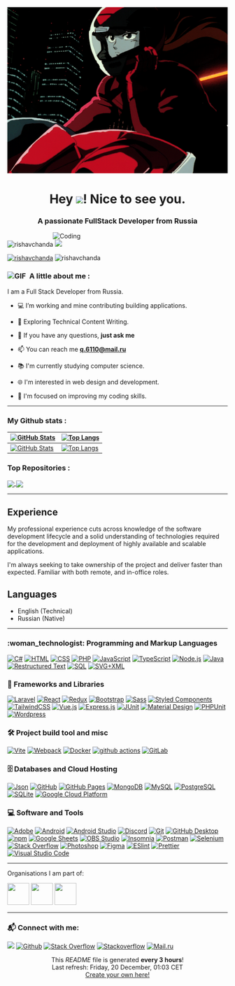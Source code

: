 <img alt="banner" src="c87804714bf1a30cc514ea2462540d7e.gif" />
<h1 align="center">Hey <img src="https://emojis.slackmojis.com/emojis/images/1531849430/4246/blob-sunglasses.gif?1531849430" width="30"/>! Nice to see you.</h1>
<h3 align="center">A passionate FullStack Developer from Russia</h3>

<!--
![banner](https://user-images.githubusercontent.com/70807684/155843098-4a8190e2-daf9-4811-8e6a-f698ff7039f0.gif)
https://cdn.dribbble.com/users/1162077/screenshots/3848914/programmer.gif
c87804714bf1a30cc514ea2462540d7e.gif
-->

<img align="right" alt="Coding" width="400" src="https://cdn.dribbble.com/users/1162077/screenshots/3848914/programmer.gif">

<p align="left"> <img src="https://komarev.com/ghpvc/?username=rishavchanda&label=Profile%20views&color=0e75b6&style=flat" alt="rishavchanda" /> <img src="https://komarev.com/ghpvc/?username=trinib&color=0E9C47&style=for-the-badge"> </p>
<p align="left"> <a href="https://twitter.com/rishavchanda" target="blank"><img src="https://img.shields.io/twitter/follow/rishavchanda?logo=twitter&style=for-the-badge" alt="rishavchanda" /></a> <img src="https://img.shields.io/badge/Hire%20Me%20on-Upwork-brightgreen?logo=upwork&style=for-the-badge" alt="rishavchanda" /> </p>

### <img alt="GIF" src="https://github.com/SP-XD/SP-XD/blob/main/images/Developer.gif" width="30" /> &nbsp;A little about me :

I am a Full Stack Developer from Russia.

- 💻 I’m working and mine contributing building applications.

- 🌱 Exploring Technical Content Writing.

- 💬 If you have any questions, **just ask me**

- 📫 You can reach me **q.6110@mail.ru**

- 📚 I'm currently studying computer science.

- 🌐 I'm interested in web design and development.

- 🎯 I'm focused on improving my coding skills.

---

### My Github stats :

| [![GitHub Stats](http://github-profile-summary-cards.vercel.app/api/cards/profile-details?username=baba-s&theme=github)](https://github.com/vn7n24fzkq/github-profile-summary-cards) | [![Top Langs](https://github-readme-streak-stats.herokuapp.com/?user=itsZed0&theme=dark&background=000000)](https://github.com/anuraghazra/github-readme-stats) |
| ------------- | ------------- |
| [![GitHub Stats](https://github-readme-stats.vercel.app/api?username=rishavchanda&show_icons=true&locale=en&theme=buefy&count_private=true&include_all_commits=true&hide_border=true)](https://github.com/anuraghazra/github-readme-stats) | [![Top Langs](https://github-readme-stats.vercel.app/api/top-langs?username=rishavchanda&show_icons=true&locale=en&layout=compact&theme=buefy&langs_count=6&hide_border=true)](https://github.com/anuraghazra/github-readme-stats) |

### Top Repositories :

<a href="https://github.com/anuraghazra/github-readme-stats">
  <img align="center" src="https://github-readme-stats.vercel.app/api/pin/?username=anuraghazra&repo=github-readme-stats&theme=buefy" />
</a>
<a href="https://github.com/anuraghazra/anuraghazra.github.io">
  <img align="center" src="https://github-readme-stats.vercel.app/api/pin/?username=anuraghazra&repo=anuraghazra.github.io&theme=buefy" />
</a>

---

## Experience

My professional experience cuts across knowledge of the software development lifecycle and a solid understanding of technologies required for the development and deployment of highly available and scalable applications.

I'm always seeking to take ownership of the project and deliver faster than expected. Familiar with both remote, and in-office roles.

## Languages
- English (Technical)
- Russian (Native)

---



  <h3>:woman_technologist: Programming and Markup Languages</h3>

  <p>
      <a href="https://github.com/search?q=user%3ADenverCoder1+language%3Acsharp"><img alt="C#" src="https://custom-icon-badges.demolab.com/badge/C%23-68217A.svg?logo=cs2&logoColor=white"></a>
      <a href="https://github.com/search?q=user%3ADenverCoder1+language%3Ahtml"><img alt="HTML" src="https://img.shields.io/badge/HTML-E34F26.svg?logo=html5&logoColor=white"></a>
      <a href="https://github.com/search?q=user%3ADenverCoder1+language%3Acss"><img alt="CSS" src="https://img.shields.io/badge/CSS-1572B6.svg?logo=css3&logoColor=white"></a>
      <a href="https://github.com/search?q=user%3ADenverCoder1+language%3Aphp"><img alt="PHP" src="https://img.shields.io/badge/PHP-777BB4.svg?logo=php&logoColor=white"></a>
      <a href="https://github.com/search?q=user%3ADenverCoder1+language%3Ajavascript"><img alt="JavaScript" src="https://img.shields.io/badge/JavaScript-F7DF1E.svg?logo=javascript&logoColor=black"></a>
      <a href="https://github.com/search?q=user%3ADenverCoder1+language%3AtypeScript"><img alt="TypeScript" src="https://img.shields.io/badge/TypeScript-007ACC.svg?logo=typescript&logoColor=white"></a>
      <a href="https://github.com/search?q=user%3ADenverCoder1+language%3Ajavascript"><img alt="Node.js" src="https://img.shields.io/badge/Node.js-43853D.svg?logo=node.js&logoColor=white"></a>
      <a href="https://github.com/search?q=user%3ADenverCoder1+language%3Ajava"><img alt="Java" src="https://custom-icon-badges.demolab.com/badge/Java-007396.svg?logo=java&logoColor=white"></a>
      <a href="https://github.com/search?q=user%3ADenverCoder1+language%3Arst"><img alt="Restructured Text" src="https://img.shields.io/badge/Restructured Text-3a4148.svg?logo=readthedocs&logoColor=white"></a>
      <a href="https://github.com/search?q=user%3ADenverCoder1+language%3Asql"><img alt="SQL" src="https://custom-icon-badges.demolab.com/badge/SQL-025E8C.svg?logo=database&logoColor=white"></a>
      <a href="https://github.com/search?q=user%3ADenverCoder1+language%3Asvg"><img alt="SVG+XML" src="https://img.shields.io/badge/SVG%2BXML-e0982c.svg?logo=svg&logoColor=white"></a>
  </p>

  <h3>🧰 Frameworks and Libraries</h3>

  <p>
      <a href="#"><img alt="Laravel" src="https://img.shields.io/badge/-Laravel-00599C?style=flat-square&logo=Laravel"></a>
      <a href="#"><img alt="React" src="https://img.shields.io/badge/-React-45b8d8?style=flat-square&logo=react&logoColor=white"></a>
      <a href="#"><img alt="Redux" src="https://img.shields.io/badge/-Redux-764ABC?style=flat-square&logo=redux&logoColor=white"></a>
      <a href="#"><img alt="Bootstrap" src="https://img.shields.io/badge/Bootstrap-7952B3.svg?logo=bootstrap&logoColor=white"></a>
      <a href="#"><img alt="Sass" src="https://img.shields.io/badge/-Sass-CC6699?style=flat-square&logo=sass&logoColor=white"></a>
      <a href="#"><img alt="Styled Components" src="https://img.shields.io/badge/-Styled_Components-db7092?style=flat-square&logo=styled-components&logoColor=white"></a>
      <a href="#"><img alt="TailwindCSS" src="https://img.shields.io/badge/-TailwindCSS-%231a202c?style=flat-square&logo=tailwind-css"></a>
      <a href="#"><img alt="Vue.js" src="https://img.shields.io/static/v1?label=&message=Vue.js&color=4FC08D&logo=vuedotjs&logoColor=FFFFFF"></a>
      <a href="#"><img alt="Express.js" src="https://img.shields.io/badge/Express.js-404d59.svg?logo=express&logoColor=white"></a>
      <a href="#"><img alt="JUnit" src="https://custom-icon-badges.demolab.com/badge/JUnit-25A162.svg?logo=check-circle&logoColor=white"></a>
      <a href="#"><img alt="Material Design" src="https://img.shields.io/badge/Material%20Design-0081CB.svg?logo=material-design&logoColor=white"></a>
      <a href="#"><img alt="PHPUnit" src="https://custom-icon-badges.demolab.com/badge/PHPUnit-366488.svg?logo=test-tube&logoColor=white"></a>
      <a href="#"><img alt="Wordpress" src="https://img.shields.io/badge/Wordpress-21759B?logo=wordpress&logoColor=white"></a>
  </p>

  <h3>🛠️ Project build tool and misc</h3>

  <p>
      <a href="#"><img alt="Vite" src="https://img.shields.io/badge/-Vite-%23646CFF?style=flat-square&logo=vite&logoColor=ffffff"></a>
      <a href="#"><img alt="Webpack" src="https://img.shields.io/badge/-Webpack-2B3A42?style=flat-square&logo=webpack&logoColor=white"></a>
      <a href="#"><img alt="Docker" src="https://img.shields.io/badge/-Docker-46a2f1?style=flat-square&logo=docker&logoColor=white"></a>
      <a href="#"><img alt="github actions" src="https://img.shields.io/badge/-Github_Actions-2088FF?style=flat-square&logo=github-actions&logoColor=white"></a>
      <a href="#"><img alt="GitLab" src="https://img.shields.io/badge/-GitLab-FCA121?style=flat-square&logo=gitlab"></a>
  </p>

  <h3>🗄️ Databases and Cloud Hosting</h3>

  <p>
      <a href="#"><img alt="Json" src="https://img.shields.io/badge/json-5E5C5C?style=flat&logo=json&logoColor=white"></a>
      <a href="#"><img alt="GitHub" src="https://img.shields.io/badge/-GitHub-181717?style=flat-square&logo=github"></a>
      <a href="#"><img alt="GitHub Pages" src="https://img.shields.io/badge/GitHub%20Pages-327FC7.svg?logo=github&logoColor=white"></a>
      <a href="#"><img alt="MongoDB" src ="https://img.shields.io/badge/MongoDB-4ea94b.svg?logo=mongodb&logoColor=white"></a>
      <a href="#"><img alt="MySQL" src="https://img.shields.io/badge/MySQL-F6A113.svg?logo=mysql&logoColor=white"></a>
      <a href="#"><img alt="PostgreSQL" src ="https://img.shields.io/badge/PostgreSQL-316192.svg?logo=postgresql&logoColor=white"></a>
      <a href="#"><img alt="SQLite" src ="https://img.shields.io/badge/SQLite-07405e.svg?logo=sqlite&logoColor=white"></a>
      <a href="#"><img alt="Google Cloud Platform" src="https://img.shields.io/badge/-Google_Cloud_Platform-1a73e8?style=flat-square&logo=google-cloud&logoColor=white"></a>
  </p>

  <h3>💻 Software and Tools</h3>

  <p>
      <a href="#"><img alt="Adobe" src="https://img.shields.io/badge/Adobe-FF0000.svg?logo=adobe&logoColor=white"></a>
      <a href="#"><img alt="Android" src="https://img.shields.io/badge/Android-3DDC84?logo=android&logoColor=white"></a>
      <a href="#"><img alt="Android Studio" src="https://img.shields.io/badge/Android%20Studio-008678.svg?logo=android-studio&logoColor=white"></a>
      <a href="#"><img alt="Discord" src="https://img.shields.io/badge/-Discord-5865F2.svg?logo=discord&logoColor=white"></a>
      <a href="#"><img alt="Git" src="https://img.shields.io/badge/Git-F05033.svg?logo=git&logoColor=white"></a>
      <a href="#"><img alt="GitHub Desktop" src="https://img.shields.io/badge/GitHub%20Desktop-8034A9.svg?logo=github&logoColor=white"></a>
      <a href="#"><img alt="npm" src="https://img.shields.io/badge/-NPM-CB3837?style=flat-square&logo=npm&logoColor=white"></a>
      <a href="#"><img alt="Google Sheets" src="https://img.shields.io/badge/Sheets-34A853.svg?logo=google%20sheets&logoColor=white"></a>
      <a href="#"><img alt="OBS Studio" src="https://img.shields.io/badge/-OBS-302E31?logo=obs-studio&logoColor=white"></a>
      <a href="#"><img alt="Insomnia" src="https://img.shields.io/badge/-Insomnia-5849BE?style=flat-square&logo=insomnia&logoColor=white"></a>
      <a href="#"><img alt="Postman" src="https://img.shields.io/badge/Postman-FF6C37?logo=postman&logoColor=white"></a>
      <a href="#"><img alt="Selenium" src="https://img.shields.io/static/v1?label=&message=Selenium&color=43B02A&logo=selenium&logoColor=white"></a>
      <a href="#"><img alt="Stack Overflow" src="https://img.shields.io/badge/-Stack%20Overflow-FE7A16?logo=stack-overflow&logoColor=white"></a>
      <a href="#"><img alt="Photoshop" src="https://img.shields.io/badge/Adobe%20Photoshop-31A8FF?style=flat&logo=Adobe%20Photoshop&logoColor=black"></a>
      <a href="#"><img alt="Figma" src="https://img.shields.io/badge/Figma-F24E1E?style=flat&logo=figma&logoColor=white"></a>
      <a href="#"><img alt="ESlint" src="https://img.shields.io/badge/-ESLint-%234B32C3?style=flat-square&logo=eslint"></a>
      <a href="#"><img alt="Prettier" src="https://img.shields.io/badge/-Prettier-%23F7B93E?style=flat-square&logo=prettier&logoColor=ffffff"></a>
      <a href="#"><img alt="Visual Studio Code" src="https://img.shields.io/badge/Visual%20Studio%20Code-0078d7.svg?logo=visual-studio-code&logoColor=white"></a>
  </p>



---

Organisations I am part of:

[<img src= "https://avatars.githubusercontent.com/u/66388388?s=88&v=4" height= "50" width= "50">](https://github.com/EddieHubCommunity)
[<img src= "https://avatars.githubusercontent.com/u/35373879?s=60&v=4" height= "50" width= "50">](https://github.com/zero-to-mastery)
[<img src= "https://avatars.githubusercontent.com/u/87652881?s=200&v=4" height= "50" width= "50">](https://github.com/CodingContributorsLair)

---

### 📬 Connect with me:

<p>
      <a href="https://t.me/moepoi" target="_blank"><img src="https://img.shields.io/badge/Telegram-%40moepoi-28a8ea"></a>
      <a href="#"><img alt="Github" src="http://img.shields.io/badge/-@veffo-black?style=flat-square&logo=github&link=https://github.com/Defcon27/"></a>
      <a href="#"><img alt="Stack Overflow" src="https://img.shields.io/badge/-Stack%20Overflow-FE7A16?logo=stack-overflow&logoColor=white"></a>
      <a href="#"><img alt="Stackoverflow" src="https://img.shields.io/badge/-Stack%20overflow-FE7A16?style=flat-square&logo=stack-overflow&logoColor=white&link=https://stackoverflow.com/users/11534375/hemanth-kollipara"></a>
      <a href="#"><img alt="Mail.ru" src="https://img.shields.io/badge/-Mail.ru-d14836?style=flat-square&logo=Gmail&logoColor=white&link=mailto:q.6110@mail.ru"></a>
</p>



<p align="center">This <i>README</i> file is generated <b>every 3 hours</b>!</br>Last refresh: Friday, 20 December, 01:03 CET<br /><a href="https://medium.com/@th.guibert/how-to-create-a-self-updating-readme-md-for-your-github-profile-f8b05744ca91">Create your own here!</a></p>




